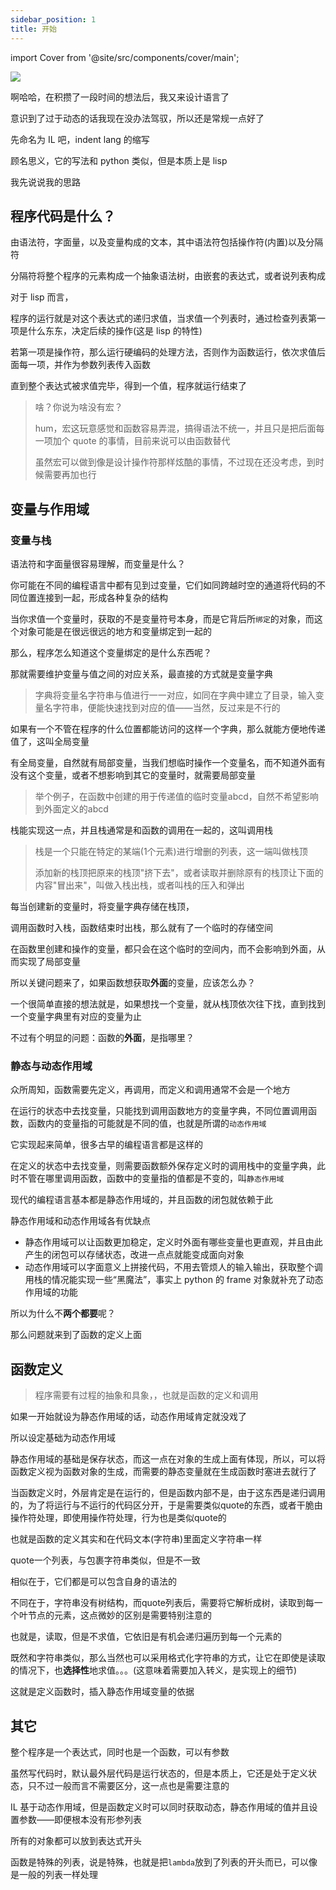 ```yaml
---
sidebar_position: 1
title: 开始
---
```


import Cover from '@site/src/components/cover/main';

![](https://s2.loli.net/2022/10/23/qvgBXAlaGi4rPw7.jpg)

啊哈哈，在积攒了一段时间的想法后，我又来设计语言了

意识到了过于动态的话我现在没办法驾驭，所以还是常规一点好了

先命名为 IL 吧，indent lang 的缩写

顾名思义，它的写法和 python 类似，但是本质上是 lisp

我先说说我的思路

## 程序代码是什么？

由语法符，字面量，以及变量构成的文本，其中语法符包括操作符(内置)以及分隔符

分隔符将整个程序的元素构成一个抽象语法树，由嵌套的表达式，或者说列表构成

对于 lisp 而言，

程序的运行就是对这个表达式的递归求值，当求值一个列表时，通过检查列表第一项是什么东东，决定后续的操作(这是 lisp 的特性)

若第一项是操作符，那么运行硬编码的处理方法，否则作为函数运行，依次求值后面每一项，并作为参数列表传入函数

直到整个表达式被求值完毕，得到一个值，程序就运行结束了

> 啥？你说为啥没有宏？
>
> hum，宏这玩意感觉和函数容易弄混，搞得语法不统一，并且只是把后面每一项加个 quote 的事情，目前来说可以由函数替代
>
> 虽然宏可以做到像是设计操作符那样炫酷的事情，不过现在还没考虑，到时候需要再加也行

## 变量与作用域

### 变量与栈

语法符和字面量很容易理解，而变量是什么？

你可能在不同的编程语言中都有见到过变量，它们如同跨越时空的通道将代码的不同位置连接到一起，形成各种复杂的结构

当你求值一个变量时，获取的不是变量符号本身，而是它背后所`绑定`的对象，而这个对象可能是在很远很远的地方和变量绑定到一起的

那么，程序怎么知道这个变量绑定的是什么东西呢？

那就需要维护变量与值之间的对应关系，最直接的方式就是变量字典

> 字典将变量名字符串与值进行一一对应，如同在字典中建立了目录，输入变量名字符串，便能快速找到对应的值——当然，反过来是不行的

如果有一个不管在程序的什么位置都能访问的这样一个字典，那么就能方便地传递值了，这叫全局变量

有全局变量，自然就有局部变量，当我们想临时操作一个变量名，而不知道外面有没有这个变量，或者不想影响到其它的变量时，就需要局部变量

> 举个例子，在函数中创建的用于传递值的临时变量abcd，自然不希望影响到外面定义的abcd

栈能实现这一点，并且栈通常是和函数的调用在一起的，这叫调用栈

> 栈是一个只能在特定的某端(1个元素)进行增删的列表，这一端叫做栈顶
>
> 添加新的栈顶把原来的栈顶"挤下去"，或者读取并删除原有的栈顶让下面的内容"冒出来"，叫做入栈出栈，或者叫栈的压入和弹出

每当创建新的变量时，将变量字典存储在栈顶，

调用函数时入栈，函数结束时出栈，那么就有了一个临时的存储空间

在函数里创建和操作的变量，都只会在这个临时的空间内，而不会影响到外面，从而实现了局部变量

所以关键问题来了，如果函数想获取**外面**的变量，应该怎么办？

一个很简单直接的想法就是，如果想找一个变量，就从栈顶依次往下找，直到找到一个变量字典里有对应的变量为止

不过有个明显的问题：函数的**外面**，是指哪里？

### 静态与动态作用域

众所周知，函数需要先定义，再调用，而定义和调用通常不会是一个地方

在运行的状态中去找变量，只能找到调用函数地方的变量字典，不同位置调用函数，函数内的变量指的可能就是不同的值，也就是所谓的`动态作用域`

它实现起来简单，很多古早的编程语言都是这样的

在定义的状态中去找变量，则需要函数额外保存定义时的调用栈中的变量字典，此时不管在哪里调用函数，函数中的变量指的值都是不变的，叫`静态作用域`

现代的编程语言基本都是静态作用域的，并且函数的闭包就依赖于此

静态作用域和动态作用域各有优缺点

- 静态作用域可以让函数更加稳定，定义时外面有哪些变量也更直观，并且由此产生的闭包可以存储状态，改进一点点就能变成面向对象
- 动态作用域可以字面意义上拼接代码，不用去管烦人的输入输出，获取整个调用栈的情况能实现一些“黑魔法”，事实上 python 的 frame 对象就补充了动态作用域的功能

所以为什么不**两个都要**呢？

那么问题就来到了函数的定义上面

## 函数定义

> 程序需要有过程的抽象和具象，，也就是函数的定义和调用

如果一开始就设为静态作用域的话，动态作用域肯定就没戏了

所以设定基础为动态作用域

静态作用域的基础是保存状态，而这一点在对象的生成上面有体现，所以，可以将函数定义视为函数对象的生成，而需要的静态变量就在生成函数时塞进去就行了

当函数定义时，外层肯定是在运行的，但是函数内部不是，由于这东西是递归调用的，为了将运行与不运行的代码区分开，于是需要类似quote的东西，或者干脆由操作符处理，即使用操作符处理，行为也是类似quote的

<Cover>也就是函数的定义其实和在代码文本(字符串)里面定义字符串一样</Cover>

quote一个列表，与包裹字符串类似，但是不一致

相似在于，它们都是可以包含自身的语法的

不同在于，字符串没有树结构，而quote列表后，需要将它解析成树，读取到每一个叶节点的元素，这点微妙的区别是需要特别注意的

也就是，读取，但是不求值，它依旧是有机会递归遍历到每一个元素的

既然和字符串类似，那么当然也可以采用格式化字符串的方式，让它在即使是读取的情况下，也**选择性**地求值。。。(这意味着需要加入转义，是实现上的细节)

这就是定义函数时，插入静态作用域变量的依据

## 其它

整个程序是一个表达式，同时也是一个函数，可以有参数

虽然写代码时，默认最外层代码是运行状态的，但是本质上，它还是处于定义状态，只不过一般而言不需要区分，这一点也是需要注意的

IL 基于动态作用域，但是函数定义时可以同时获取动态，静态作用域的值并且设置参数——即便根本没有形参列表

所有的对象都可以放到表达式开头

函数是特殊的列表，说是特殊，也就是把`lambda`放到了列表的开头而已，可以像是一般的列表一样处理